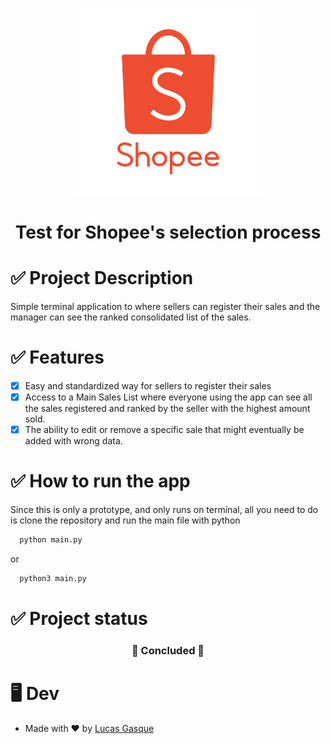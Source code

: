 <p align="center"> <img src="./imgs/logo.svg" alt="Logo Shopee" width="300px"></p>

<h1 align="center">Test for Shopee's selection process</h1>

# ✅ Project Description

Simple terminal application to where sellers can register their sales and the manager can see the ranked consolidated list of the sales.

# ✅ Features

- [x] Easy and standardized way for sellers to register their sales
- [x] Access to a Main Sales List where everyone using the app can see all the sales registered and ranked by the seller with the highest amount sold.
- [x] The ability to edit or remove a specific sale that might eventually be added with wrong data.

# ✅ How to run the app

Since this is only a prototype, and only runs on terminal, all you need to do is clone the repository and run the main file with python

```bash
  python main.py
```

or

```bash
  python3 main.py
```

# ✅ Project status

<h3 align="center">
    🚀 Concluded 🚀
</h3>

# 🖥️ Dev

- Made with ❤️ by [Lucas Gasque](https://www.linkedin.com/in/lucasgasque/)
